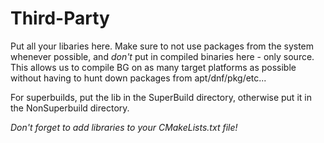 # Third-Party

Put all your libaries here. Make sure to not use packages from the system whenever possible, and *don't* put in compiled binaries here - only source.
This allows us to compile BG on as many target platforms as possible without having to hunt down packages from apt/dnf/pkg/etc...

For superbuilds, put the lib in the SuperBuild directory, otherwise put it in the NonSuperbuild directory.

*Don't forget to add libraries to your CMakeLists.txt file!*
